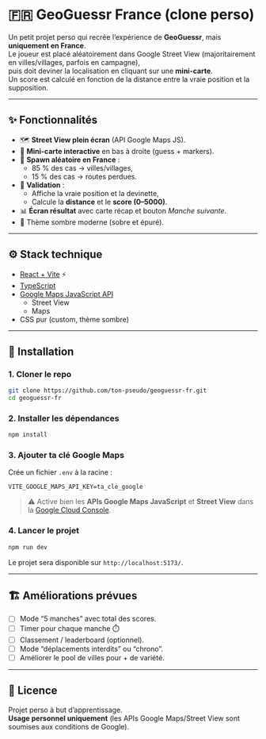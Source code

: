 # 🇫🇷 GeoGuessr France (clone perso)

Un petit projet perso qui recrée l’expérience de **GeoGuessr**, mais **uniquement en France**.  
Le joueur est placé aléatoirement dans Google Street View (majoritairement en villes/villages, parfois en campagne),  
puis doit deviner la localisation en cliquant sur une **mini-carte**.  
Un score est calculé en fonction de la distance entre la vraie position et la supposition.

---

## ✨ Fonctionnalités

- 🗺️ **Street View plein écran** (API Google Maps JS).
- 📍 **Mini-carte interactive** en bas à droite (guess + markers).
- 🔎 **Spawn aléatoire en France** :
  - 85 % des cas → villes/villages,
  - 15 % des cas → routes perdues.
- 🎯 **Validation** :
  - Affiche la vraie position et la devinette,
  - Calcule la **distance** et le **score (0–5000)**.
- 📊 **Écran résultat** avec carte récap et bouton *Manche suivante*.
- 🎨 Thème sombre moderne (sobre et épuré).

---

## ⚙️ Stack technique

- [React + Vite](https://vitejs.dev/) ⚡
- [TypeScript](https://www.typescriptlang.org/)
- [Google Maps JavaScript API](https://developers.google.com/maps/documentation/javascript)
  - Street View
  - Maps
- CSS pur (custom, thème sombre)

---

## 🚀 Installation

### 1. Cloner le repo
```bash
git clone https://github.com/ton-pseudo/geoguessr-fr.git
cd geoguessr-fr
```

### 2. Installer les dépendances
```bash
npm install
```

### 3. Ajouter ta clé Google Maps
Crée un fichier `.env` à la racine :

```env
VITE_GOOGLE_MAPS_API_KEY=ta_cle_google
```

> ⚠️ Active bien les **APIs Google Maps JavaScript** et **Street View** dans la [Google Cloud Console](https://console.cloud.google.com/).

### 4. Lancer le projet
```bash
npm run dev
```

Le projet sera disponible sur `http://localhost:5173/`.

---

## 🏗️ Améliorations prévues

- [ ] Mode “5 manches” avec total des scores.
- [ ] Timer pour chaque manche ⏱️
- [ ] Classement / leaderboard (optionnel).
- [ ] Mode “déplacements interdits” ou “chrono”.
- [ ] Améliorer le pool de villes pour + de variété.

---

## 📄 Licence

Projet perso à but d’apprentissage.  
**Usage personnel uniquement** (les APIs Google Maps/Street View sont soumises aux conditions de Google).
